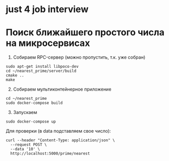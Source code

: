 # just 4 job interview
# Поиск ближайшего простого числа на микросервисах

1. Собираем RPC-сервер (можно пропустить, т.к. уже собран)
```
sudo apt-get install libpoco-dev
cd ~/nearest_prime/server/build
cmake ..
make
```

2. Собираем мультиконтейнерное приложение
```
cd ~/nearest_prime
sudo docker-compose build
```

3. Запускаем
```
sudo docker-compose up
```

Для проверки (в data подставляем свое число):
```
curl --header "Content-Type: application/json" \
  --request POST \
  --data '10' \
  http://localhost:5000/prime/nearest
```
